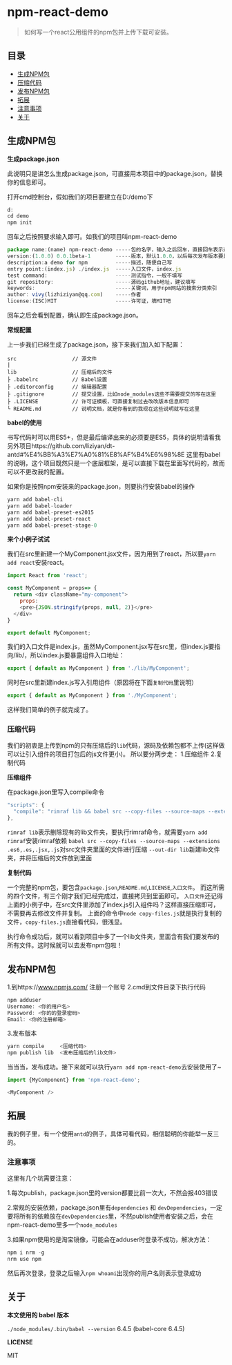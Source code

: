 # npm-react-demo
> 如何写一个react公用组件的npm包并上传下载可安装。


## 目录

- [生成NPM包](#生成NPM包)
- [压缩代码](#压缩代码)
- [发布NPM包](#发布NPM包)
- [拓展](#拓展)
- [注意事项](#注意事项)
- [关于](#关于)


## 生成NPM包

**生成package.json**

此说明只是讲怎么生成package.json，可直接用本项目中的package.json，替换你的信息即可。

打开cmd控制台，假如我们的项目要建立在D:/demo下
```js
d:
cd demo
npm init
```

回车之后按照要求输入即可。如我们的项目叫npm-react-demo
```js
package name:(name) npm-react-demo -----包的名字，输入之后回车，直接回车表示选中默认值"npm"
version:(1.0.0) 0.0.1beta-1        -----版本，默认1.0.0，以后每次发布版本要比先前的大，所以建议写最小单元
description:a demo for npm         -----描述，随便自己写
entry point:(index.js) ./index.js  -----入口文件，index.js
test command:                      -----测试指令，一般不填写
git repository:                    -----源码github地址，建议填写
keywords:                          -----关键词，用于npm网站的搜索分类索引
author: vivy(lizhiziyan@qq.com)    -----作者
license:(ISC)MIT                   -----许可证，填MIT吧
```
回车之后会看到配置，确认即生成package.json。

**常规配置**

上一步我们已经生成了package.json，接下来我们加入如下配置：

```
src                  // 源文件
|
lib                  // 压缩后的文件
├ .babelrc           // Babel设置
├ .editorconfig      // 编辑器配置
├ .gitignore         // 提交设置，比如node_modules这些不需要提交的写在这里
├ .LICENSE           // 许可证模板，可直接复制过去改改版本信息即可
└ README.md          // 说明文档，就是你看到的我现在这些说明就写在这里
```

**babel的使用**

书写代码时可以用ES5+，但是最后编译出来的必须要是ES5，具体的说明请看我另外项目https://github.com/liziyan/dt-antd#%E4%BB%A3%E7%A0%81%E8%AF%B4%E6%98%8E 这里有babel的说明，这个项目既然只是一个底层框架，是可以直接下载在里面写代码的，故而可以不更改我的配置。

如果你是按照npm安装来的package.json，则要执行安装babel的操作

```js
yarn add babel-cli
yarn add babel-loader
yarn add babel-preset-es2015
yarn add babel-preset-react
yarn add babel-preset-stage-0
```

**来个小例子试试**

我们在src里新建一个MyComponent.jsx文件，因为用到了react，所以要`yarn add react`安装react。

```js
import React from 'react';

const MyComponent = props=> {
  return <div className="my-component">
    props:
    <pre>{JSON.stringify(props, null, 2)}</pre>
  </div>
}

export default MyComponent;
```
我们的入口文件是index.js，虽然MyComponent.jsx写在src里，但index.js要指向/lib/，所以index.js要暴露组件入口地址：

```js
export { default as MyComponent } from './lib/MyComponent';
```
同时在src里新建index.js写入引用组件（原因将在下面`复制代码`里说明）
```js
export { default as MyComponent } from './MyComponent';
```

这样我们简单的例子就完成了。


### 压缩代码

我们的初衷是上传到npm的只有压缩后的`lib`代码，源码及依赖包都不上传(这样做可以让引入组件的项目打包后的js文件更小)。
所以要分两步走：
1.压缩组件
2.复制代码

**压缩组件**

在package.json里写入compile命令

```js
"scripts": {
  "compile": "rimraf lib && babel src --copy-files --source-maps --extensions .es6,.es,.jsx,.js --out-dir lib && node copy-files.js"  
},
```

`rimraf lib`表示删除现有的lib文件夹，要执行rimraf命令，就需要`yarn add rimraf`安装rimraf依赖
`babel src --copy-files --source-maps --extensions .es6,.es,.jsx,.js`对src文件夹里面的文件进行压缩
`--out-dir lib`新建lib文件夹，并将压缩后的文件放到里面

**复制代码**

一个完整的npm包，要包含`package.json`,`README.md`,`LICENSE`,`入口文件`。
而这所需的四个文件，有三个刚才我们已经完成过，直接拷贝到里面即可。
`入口文件`还记得上面的小例子中，在src文件里添加了index.js引入组件吗？这样直接压缩即可，不需要再去修改文件并复制。
上面的命令中`node copy-files.js`就是执行复制的文件，`copy-files.js`直接看代码，很浅显。


执行命令成功后，就可以看到项目中多了一个lib文件夹，里面含有我们要发布的所有文件。这时候就可以去发布npm包啦！


## 发布NPM包

1.到https://www.npmjs.com/ 注册一个账号
2.cmd到文件目录下执行代码

```js
npm adduser
Username: <你的用户名>
Password: <你的的登录密码>
Email: <你的注册邮箱>
```
3.发布版本

```js
yarn compile     <压缩代码>
npm publish lib  <发布压缩后的lib文件>
```

当当当，发布成功。接下来就可以执行`yarn add npm-react-demo`去安装使用了~

```js
import {MyComponent} from 'npm-react-demo';

<MyComponent />
```

## 拓展

我的例子里，有一个使用`antd`的例子，具体可看代码，相信聪明的你能举一反三的。


### 注意事项

这里有几个坑需要注意：

1.每次publish，package.json里的version都要比前一次大，不然会报403错误

2.常规的安装依赖，package.json里有`dependencies` 和 `devDependencies`，一定要将所有的依赖放在`devDependencies`里，不然publish使用者安装之后，会在npm-react-demo里多一个`node_modules`

3.如果npm使用的是淘宝镜像，可能会在adduser时登录不成功，解决方法：
```js
npm i nrm -g
nrm use npm
```
然后再次登录，登录之后输入`npm whoami`出现你的用户名则表示登录成功


## 关于

**本文使用的 babel 版本**

`./node_modules/.bin/babel --version` 6.4.5 (babel-core 6.4.5)

**LICENSE**

MIT

